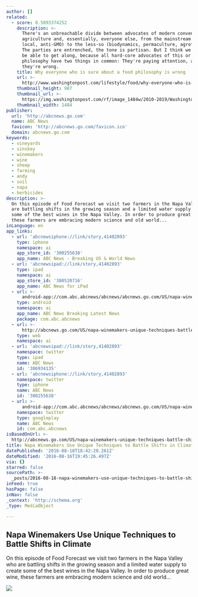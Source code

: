 ```yaml
---
author: []
related:
  - score: 0.5093374252
    description: >-
      There's an unbreachable divide between advocates of modern conventional
      agriculture and, essentially, everyone else, from the mainstream (organic,
      local, anti-GMO) to the less-so (biodynamics, permaculture, agroforestry).
      The parties are entrenched, the tone is partisan. But I think we ought to
      be able to get along, because all hard-core advocates of this or that food
      philosophy have two things in common: They're paying attention, and
      they're wrong.
    title: Why everyone who is sure about a food philosophy is wrong
    url: >-
      http://www.washingtonpost.com/lifestyle/food/why-everyone-who-is-sure-about-their-food-philosophy-is-wrong/2015/07/26/0d2fa644-2fef-11e5-97ae-30a30cca95d7_story.html
    thumbnail_height: 987
    thumbnail_url: >-
      https://img.washingtonpost.com/rf/image_1484w/2010-2019/WashingtonPost/2015/07/20/Production/Food/Images/Was7576889.jpg
    thumbnail_width: 1484
publisher:
  url: 'http://abcnews.go.com'
  name: ABC News
  favicon: 'http://abcnews.go.com/favicon.ico'
  domain: abcnews.go.com
keywords:
  - vineyards
  - sinskey
  - winemakers
  - wine
  - sheep
  - farming
  - andy
  - soil
  - napa
  - herbicides
description: >-
  On this episode of Food Forecast we visit two farmers in the Napa Valley who
  are battling shifts in the growing season and a limited water supply to create
  some of the best wines in the Napa Valley. In order to produce great wine,
  these farmers are embracing modern science and old world...
inLanguage: en
app_links:
  - url: 'abcnewsiphone://link/story,41402893'
    type: iphone
    namespace: ai
    app_store_id: '300255638'
    app_name: ABC News - Breaking US & World News
  - url: 'abcnewsipad://link/story,41402893'
    type: ipad
    namespace: ai
    app_store_id: '380520716'
    app_name: ABC News for iPad
  - url: >-
      android-app://com.abc.abcnews/abcnews/abcnews.go.com/US/napa-winemakers-unique-techniques-battle-shifts-climate/story?id=41402893
    type: android
    namespace: ai
    app_name: ABC News Breaking Latest News
    package: com.abc.abcnews
  - url: >-
      http://abcnews.go.com/US/napa-winemakers-unique-techniques-battle-shifts-climate/story?id=41402893
    type: web
    namespace: ai
  - url: 'abcnewsipad://link/story,41402893'
    namespace: twitter
    type: ipad
    name: ABC News
    id: '306934135'
  - url: 'abcnewsiphone://link/story,41402893'
    namespace: twitter
    type: iphone
    name: ABC News
    id: '300255638'
  - url: >-
      android-app://com.abc.abcnews/abcnews/abcnews.go.com/US/napa-winemakers-unique-techniques-battle-shifts-climate/story?id=41402893
    namespace: twitter
    type: googleplay
    name: ABC News
    id: com.abc.abcnews
isBasedOnUrl: >-
  http://abcnews.go.com/US/napa-winemakers-unique-techniques-battle-shifts-climate/story?id=41402893
title: Napa Winemakers Use Unique Techniques to Battle Shifts in Climate
datePublished: '2016-08-18T18:42:20.261Z'
dateModified: '2016-08-16T19:45:26.497Z'
via: {}
starred: false
sourcePath: >-
  _posts/2016-08-18-napa-winemakers-use-unique-techniques-to-battle-shifts-in-cl.md
inFeed: true
hasPage: false
inNav: false
_context: 'http://schema.org'
_type: MediaObject

---
```

<article style=""><h1>Napa Winemakers Use Unique Techniques to Battle Shifts in Climate</h1><p>On this episode of Food Forecast we visit two farmers in the Napa Valley who are battling shifts in the growing season and a limited water supply to create some of the best wines in the Napa Valley. In order to produce great wine, these farmers are embracing modern science and old world...</p><img src="http://a.abcnews.com/images/US/ABC_grapes_cf_160815_16x9_992.jpg" /></article>